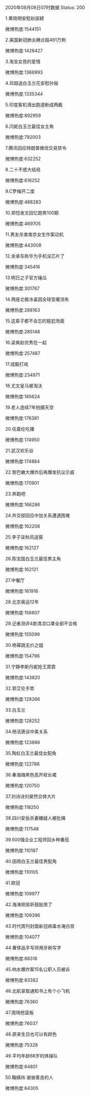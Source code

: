 2020年08月08日07时数据
Status: 200

1.黄晓明安慰赵丽颖

微博热度:1544151

2.美国新冠肺炎确诊超491万例

微博热度:1428427

3.淘宝女孩的爱情

微博热度:1366993

4.邓超送白玉兰花安慰孙俪

微博热度:1335344

5.印度客机滑出跑道断成两截

微博热度:892959

6.闫妮白玉兰最佳女主角

微博热度:792003

7.腾讯回应特朗普微信交易禁令

微博热度:632252

8.二十不惑大结局

微博热度:616252

9.C罗梅开二度

微博热度:488283

10.郑恺发文回忆跑男100期

微博热度:469705

11.男友杀害南京女生作案动机

微博热度:443008

12.余承东称华为手机没芯片了

微博热度:345416

13.明日之子官方锤瓜

微博热度:301767

14.两座北极冰盖因全球变暖消失

微博热度:288163

15.这辈子都不会忘的尴尬场面

微博热度:285148

16.梁爽赵优秀在一起

微博热度:257487

17.成毅打戏

微博热度:234971

18.尤文皇马被淘汰

微博热度:185624

19.老人连续7年拍摄天空

微博热度:176381

20.任嘉伦吃播

微博热度:174950

21.武汉欢乐谷

微博热度:174884

22.黎巴嫩大爆炸后再爆发抗议示威

微博热度:170901

23.奔跑吧

微博热度:166286

24.外交部回应中加关系遭遇困难

微博热度:162208

25.李子柒秋风送葵

微博热度:162127

26.陈宝国白玉兰最佳男主角

微博热度:162121

27.中餐厅

微博热度:161916

28.北京奥运12年

微博热度:156807

29.记者测评4款清凉口罩全部不合格

微博热度:155099

30.杨幂跳无价之姐

微博热度:154796

31.宁静李斯丹妮抢王霏霏

微博热度:143820

32.郭艾伦手势

微博热度:128266

33.白玉兰

微博热度:128252

34.杨洁篪谈中美关系

微博热度:123896

35.陶虹白玉兰最佳女配角

微博热度:122786

36.秦海璐黑色高开衩长裙

微博热度:120750

37.刘诗诗刘昊然合体大片

微博热度:118250

38.四川安岳杀妻嫌疑人被批捕

微博热度:117548

39.500强企业工程师回乡种番茄

微博热度:110187

40.田雨白玉兰最佳男配角

微博热度:110105

41.欧冠

微博热度:109977

42.海涛把吴昕鼓励哭了

微博热度:109396

43.时代周刊封面新冠病毒水淹白宫

微博热度:104077

44.奢侈品手写师用牙刷写字

微博热度:88316

45.响水爆炸案15名公职人员被诉

微博热度:83382

46.北航录取通知书上有个小飞机

微博热度:76360

47.周琦抢篮板

微博热度:76037

48.原来生日也可以有颜色

微博热度:75328

49.平均年龄68岁的体操队

微博热度:64801

50.鞠婧祎 谢谢善良的人

微博热度:64305

